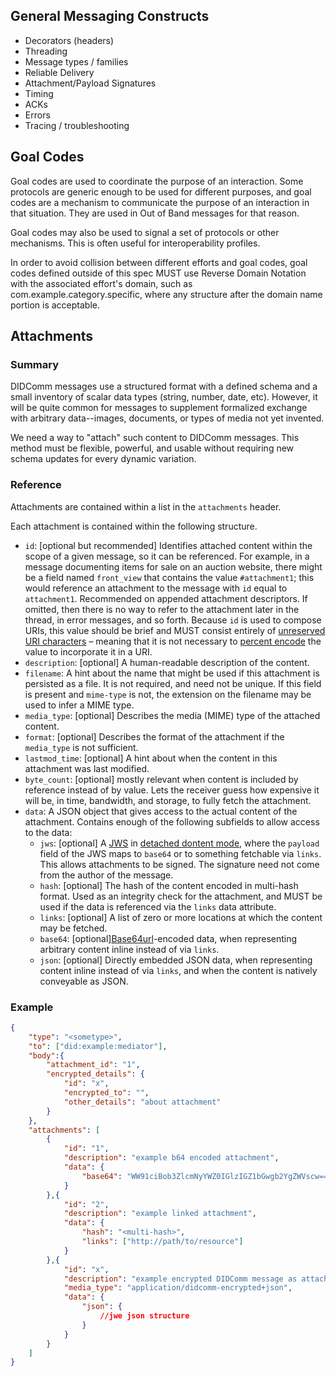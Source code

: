 ## General Messaging Constructs

* Decorators (headers)
* Threading
* Message types / families
* Reliable Delivery
* Attachment/Payload Signatures
* Timing
* ACKs
* Errors
* Tracing / troubleshooting

## Goal Codes

Goal codes are used to coordinate the purpose of an interaction. Some protocols are generic enough to be used for different purposes, and goal codes are a mechanism to communicate the purpose of an interaction in that situation. They are used in Out of Band messages for that reason.

Goal codes may also be used to signal a set of protocols or other mechanisms. This is often useful for interoperability profiles.

In order to avoid collision between different efforts and goal codes, goal codes defined outside of this spec MUST use Reverse Domain Notation with the associated effort's domain, such as com.example.category.specific, where any structure after the domain name portion is acceptable. 

## Attachments

### Summary

DIDComm messages use a structured format with a defined schema and a small inventory of scalar data types (string, number, date, etc). However, it will be quite common for messages to supplement formalized exchange with arbitrary data--images, documents, or types of media not yet invented.

We need a way to "attach" such content to DIDComm messages. This method must be flexible, powerful, and usable without requiring new schema updates for every dynamic variation.

### Reference

Attachments are contained within a list in the `attachments` header.

Each attachment is contained within the following structure.

- `id`: [optional but recommended] Identifies attached content within the scope of a given message, so it can be referenced. For example, in a message documenting items for sale on an auction website, there might be a field named `front_view` that contains the value `#attachment1`; this would reference an attachment to the message with `id` equal to `attachment1`. Recommended on appended attachment descriptors. If omitted, then there is no way to refer to the attachment later in the thread, in error messages, and so forth. Because `id` is used to compose URIs, this value should be brief and MUST consist entirely of [unreserved URI characters](https://datatracker.ietf.org/doc/html/rfc3986/#section-2.3) – meaning that it is not necessary to [percent encode](https://en.wikipedia.org/wiki/Percent-encoding) the value to incorporate it in a URI.
- `description`: [optional] A human-readable description of the content.
- `filename`: A hint about the name that might be used if this attachment is persisted as a file. It is not required, and need not be unique. If this field is present and `mime-type` is not, the extension on the filename may be used to infer a MIME type.
- `media_type`: [optional] Describes the media (MIME) type of the attached content.
- `format`: [optional] Describes the format of the attachment if the `media_type` is not sufficient.
- `lastmod_time`: [optional] A hint about when the content in this attachment was last modified.
- `byte_count`: [optional] mostly relevant when content is included by reference instead of by value. Lets the receiver guess how expensive it will be, in time, bandwidth, and storage, to fully fetch the attachment.
- `data`: A JSON object that gives access to the actual content of the attachment. Contains enough of the following subfields to allow access to the data:
  - `jws`: [optional] A [JWS](https://tools.ietf.org/html/rfc7515) in [detached dontent mode](https://tools.ietf.org/html/rfc7515#appendix-F), where the `payload` field of the JWS maps to `base64` or to something fetchable via `links`. This allows attachments to be signed. The signature need not come from the author of the message.
  - `hash`: [optional] The hash of the content encoded in multi-hash format. Used as an integrity check for the attachment, and MUST be used if the data is referenced via the `links` data attribute. 
  - `links`: [optional] A list of zero or more locations at which the content may be fetched.
  - `base64`: [optional][Base64url](https://tools.ietf.org/html/rfc4648#section-5)-encoded data, when representing arbitrary content inline instead of via `links`.
  - `json`: [optional] Directly embedded JSON data, when representing content inline instead of via `links`, and when the content is natively conveyable as JSON.

### Example

```json
{
    "type": "<sometype>",
    "to": ["did:example:mediator"],
    "body":{
        "attachment_id": "1",
        "encrypted_details": {
            "id": "x",
            "encrypted_to": "",
            "other_details": "about attachment"
        }
    },
    "attachments": [
        {
			"id": "1",
            "description": "example b64 encoded attachment",
            "data": {
            	"base64": "WW91ciBob3ZlcmNyYWZ0IGlzIGZ1bGwgb2YgZWVscw=="
        	}
        },{
			"id": "2",
            "description": "example linked attachment",
            "data": {
            	"hash": "<multi-hash>",
                "links": ["http://path/to/resource"]
        	}
        },{
			"id": "x",
            "description": "example encrypted DIDComm message as attachment",
            "media_type": "application/didcomm-encrypted+json",
            "data": {
            	"json": {
                    //jwe json structure
                }
        	}
        }
    ]
}
```